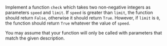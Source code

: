 Implement a function `check` which takes two non-negative integers as parameters `speed` and `limit`. If `speed` is greater than `limit`, the function should return `False`, otherwise it should return `True`. However, if `limit` is `0`, the function should return `True` whatever the value of `speed`.

You may assume that your function will only be called with parameters that match the given description.
